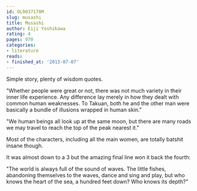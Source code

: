 ```yaml
---
id: OL9037178M
slug: musashi
title: Musashi
author: Eiji Yoshikawa
rating: 4
pages: 970
categories:
- literature
reads:
- finished_at: '2013-07-07'
---
```

Simple story, plenty of wisdom quotes.

"Whether people were great or not, there was not much variety in their inner life experience. Any difference lay merely in how they dealt with common human weaknesses. To Takuan, both he and the other man were basically a bundle of illusions wrapped in human skin."

"We human beings all look up at the same moon, but there are many roads we may travel to reach the top of the peak nearest it."

Most of the characters, including all the main women, are totally batshit insane though.

It was almost down to a 3 but the amazing final line won it back the fourth:

"The world is always full of the sound of waves. The little fishes, abandoning themselves to the waves, dance and sing and play, but who knows the heart of the sea, a hundred feet down? Who knows its depth?"
